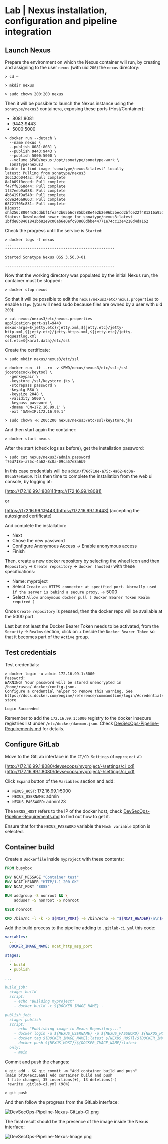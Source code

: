 # Lab | Nexus installation, configuration and pipeline integration

## Launch Nexus

Prepare the environment on which the Nexus container will run, by creating
and assigning to the user `nexus` (with uid `200`) the `nexus` directory:

```console
> cd ~

> mkdir nexus

> sudo chown 200:200 nexus
```

Then it will be possible to launch the Nexus instance using the
`sonatype/nexus3` containera, exposing these ports (Host/Container):

- 8081:8081
- 9443:9443
- 5000:5000

```console
> docker run --detach \
  --name nexus \
  --publish 8081:8081 \
  --publish 9443:9443 \
  --publish 5000:5000 \
  --volume $PWD/nexus:/opt/sonatype/sonatype-work \
  sonatype/nexus3
Unable to find image 'sonatype/nexus3:latest' locally
latest: Pulling from sonatype/nexus3
36c12cb044ac: Pull complete
8a1b09f0eced: Pull complete
f47ff8368d44: Pull complete
1f37eeb9a088: Pull complete
4b6419f9a540: Pull complete
cd8e246a9663: Pull complete
68721705c831: Pull complete
Digest: sha256:88044c8cdbbf1fea42b65b6c785bb88e4e2b2e96b3becd2bfce22f481216a951
Status: Downloaded newer image for sonatype/nexus3:latest
1bfde8b8401841bb82e9c00ab6e0efc90860dbbe44771e74cc13e4218d4da162
```

Check the progress until the service is `Started`:

```console
> docker logs -f nexus
...
-------------------------------------------------

Started Sonatype Nexus OSS 3.56.0-01

-------------------------------------------------
```

Now that the working directory was populated by the initial Nexus run, the
container must be stopped:

```console
> docker stop nexus
```

So that it will be possible to edit the `nexus/nexus3/etc/nexus.properties`
to enable `https` (you will need sudo because files are owned by a user with
uid `200`):

```console
> cat nexus/nexus3/etc/nexus.properties
application-port-ssl=9443
nexus-args=${jetty.etc}/jetty.xml,${jetty.etc}/jetty-http.xml,${jetty.etc}/jetty-https.xml,${jetty.etc}/jetty-requestlog.xml
ssl.etc=${karaf.data}/etc/ssl
```

Create the certificate:

```console
> sudo mkdir nexus/nexus3/etc/ssl

> docker run -it --rm -v $PWD/nexus/nexus3/etc/ssl:/ssl joostdecock/keytool \
  -genkeypair \
  -keystore /ssl/keystore.jks \
  -storepass password \
  -keyalg RSA \
  -keysize 2048 \
  -validity 5000 \
  -keypass password \
  -dname 'CN=172.16.99.1' \
  -ext 'SAN=IP:172.16.99.1'

> sudo chown -R 200:200 nexus/nexus3/etc/ssl/keystore.jks
```

And then start again the container:

```console
> docker start nexus
```

After the start (check logs as before), get the installation password:

```console
> sudo cat nexus/nexus3/admin.password
f76d718e-a75c-4a62-8c0a-09ca57e8a6b9
```

In this case credentials will be `admin/f76d718e-a75c-4a62-8c0a-09ca57e8a6b9`.
It is then time to complete the installation from the web ui console, by
logging at:

[http://172.16.99.1:8081](http://172.16.99.1:8081)

or

[https://172.16.99.1:9443](https://172.16.99.1:9443) (accepting the autosigned
certificate)

And complete the installation:

- Next
- Chose the new password
- Configure Anonymous Access -> Enable anonymous access
- Finish

Then, create a new docker repository by selecting the wheel icon and then
`Repository` -> `Create repository` -> `docker (hosted)` with these
specifications:

- Name: myproject
- Select `Create an HTTPS connector at specified port. Normally used if the server is behind a secure proxy.` -> 5000
- Select `Allow anonymous docker pull ( Docker Bearer Token Realm required )`

Once `Create repository` is pressed, then the docker repo will be available
at the 5000 port.

Last but not least the Docker Bearer Token needs to be activated, from the
`Security` -> `Realms` section, click on + beside the `Docker Bearer Token`
so that it becomes part of the `Active` group.

## Test credentials

Test credentials:

```console
> docker login -u admin 172.16.99.1:5000
Password:
WARNING! Your password will be stored unencrypted in /home/rasca/.docker/config.json.
Configure a credential helper to remove this warning. See
https://docs.docker.com/engine/reference/commandline/login/#credentials-store

Login Succeeded
```

Remember to add the `172.16.99.1:5000` registry to the docker insecure
registries list under `/etc/docker/daemon.json`.
Check [DevSecOps-Pipeline-Requirements.md](DevSecOps-Pipeline-Requirements.md)
for details.

## Configure GitLab

Move to the GitLab interface in the `CI/CD Settings` of `myproject` at:

[http://172.16.99.1:8080/devsecops/myproject/-/settings/ci_cd](http://172.16.99.1:8080/devsecops/myproject/-/settings/ci_cd)

Click `Expand` button of the `Variables` section and add:

- `NEXUS_HOST`: 172.16.99.1:5000
- `NEXUS_USERNAME`: admin
- `NEXUS_PASSWORD`: admin123

The `NEXUS_HOST` refers to the IP of the docker host, check
[DevSecOps-Pipeline-Requirements.md](DevSecOps-Pipeline-Requirements.md) to find out how to get it.

Ensure that for the `NEXUS_PASSWORD` variable the `Mask variable` option is
selected.

## Container build

Create a `Dockerfile` inside `myproject` with these contents:

```dockerfile
FROM busybox

ENV NCAT_MESSAGE "Container test"
ENV NCAT_HEADER "HTTP/1.1 200 OK"
ENV NCAT_PORT "8888"

RUN addgroup -S nonroot && \
    adduser -S nonroot -G nonroot

USER nonroot

CMD /bin/nc -l -k -p ${NCAT_PORT} -e /bin/echo -e "${NCAT_HEADER}\n\n${NCAT_MESSAGE}"
```

Add the build process to the pipeline adding to `.gitlab-ci.yml` this code:

```yaml
variables:
  ...
  DOCKER_IMAGE_NAME: ncat_http_msg_port

stages:
  ...
  - build
  - publish

...

build_job:
  stage: build
  script:
    - echo "Building myproject"
    - docker build -t ${DOCKER_IMAGE_NAME} .

publish_job:
  stage: publish
  script:
    - echo "Publishing image to Nexus Repository..."
    - docker login -u ${NEXUS_USERNAME} -p ${NEXUS_PASSWORD} ${NEXUS_HOST}
    - docker tag ${DOCKER_IMAGE_NAME}:latest ${NEXUS_HOST}/${DOCKER_IMAGE_NAME}:latest
    - docker push ${NEXUS_HOST}/${DOCKER_IMAGE_NAME}:latest
  only:
    - main
```

Commit and push the changes:

```console
> git add . && git commit -m "Add container build and push"
[main bf304ec35aa8] Add container build and push
 1 file changed, 35 insertions(+), 13 deletions(-)
 rewrite .gitlab-ci.yml (98%)

> git push
```

And then follow the progress from the GitLab interface:

![DevSecOps-Pipeline-Nexus-GitLab-CI.png](images/DevSecOps-Pipeline-Nexus-GitLab-CI.png)

The final result should be the presence of the image inside the Nexus
interface:

![DevSecOps-Pipeline-Nexus-Image.png](images/DevSecOps-Pipeline-Nexus-Image.png)
